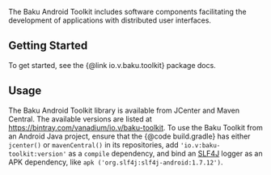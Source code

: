 The Baku Android Toolkit includes software components facilitating the
development of applications with distributed user interfaces.

## Getting Started
To get started, see the {@link io.v.baku.toolkit} package docs.

## Usage
The Baku Android Toolkit library is available from JCenter and Maven
Central. The available versions are listed at
https://bintray.com/vanadium/io.v/baku-toolkit. To use the Baku Toolkit
from an Android Java project, ensure that the {@code build.gradle} has
either `jcenter()` or `mavenCentral()` in its repositories, add
`'io.v:baku-toolkit:version'` as a `compile` dependency, and bind an
[SLF4J](http://www.slf4j.org/) logger as an APK dependency, like
`apk ('org.slf4j:slf4j-android:1.7.12')`.